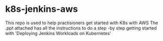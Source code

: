 # k8s-jenkins-aws
This repo is used to help practisioners get started with K8s with AWS
The .ppt attached has all the instructions to do a step -by step getting started with 'Deploying Jenkins Workloads on Kubernetes'
